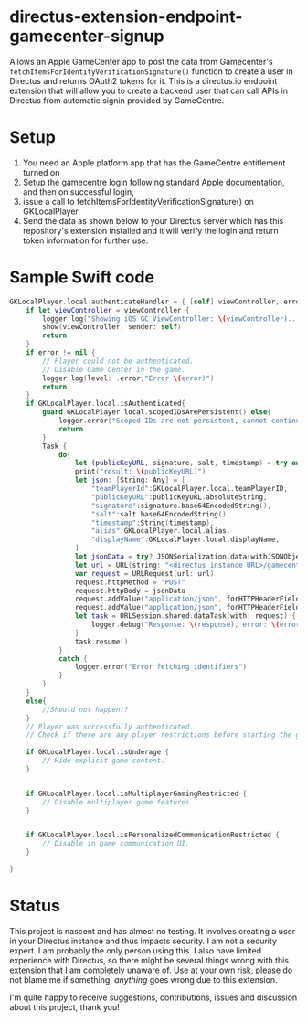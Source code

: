 # directus-extension-endpoint-gamecenter-signup
Allows an Apple GameCenter app to post the data from Gamecenter's `fetchItemsForIdentityVerificationSignature()` function to create a user in Directus and returns OAuth2 tokens for it. This is a directus.io endpoint extension that will allow you to create a backend user that can call APIs in Directus from automatic signin provided by GameCentre.

# Setup
1. You need an Apple platform app that has the GameCentre entitlement turned on
2. Setup the gamecentre login following standard Apple documentation, and then on successful login,
3. issue a call to fetchItemsForIdentityVerificationSignature() on GKLocalPlayer
4. Send the data as shown below to your Directus server which has this repository's extension installed and it will verify the login and return token information for further use.

# Sample Swift code
```Swift
GKLocalPlayer.local.authenticateHandler = { [self] viewController, error in
    if let viewController = viewController {
        logger.log("Showing iOS GC ViewController: \(viewController)...")
        show(viewController, sender: self)
        return
    }
    if error != nil {
        // Player could not be authenticated.
        // Disable Game Center in the game.
        logger.log(level: .error,"Error \(error)")
        return
    }
    if GKLocalPlayer.local.isAuthenticated{
        guard GKLocalPlayer.local.scopedIDsArePersistent() else{
            logger.error("Scoped IDs are not persistent, cannot continue with login!")
            return
        }
        Task {
            do{
                let (publicKeyURL, signature, salt, timestamp) = try await GKLocalPlayer.local.fetchItemsForIdentityVerificationSignature()
                print("result: \(publicKeyURL)")
                let json: [String: Any] = [
                    "teamPlayerId":GKLocalPlayer.local.teamPlayerID,
                    "publicKeyURL":publicKeyURL.absoluteString,
                    "signature":signature.base64EncodedString(),
                    "salt":salt.base64EncodedString(),
                    "timestamp":String(timestamp),
                    "alias":GKLocalPlayer.local.alias,
                    "displayName":GKLocalPlayer.local.displayName,
                ]
                let jsonData = try? JSONSerialization.data(withJSONObject: json)
                let url = URL(string: "<directus instance URL>/gamecenter/callback")!
                var request = URLRequest(url: url)
                request.httpMethod = "POST"
                request.httpBody = jsonData
                request.addValue("application/json", forHTTPHeaderField: "Content-Type")
                request.addValue("application/json", forHTTPHeaderField: "Accept")
                let task = URLSession.shared.dataTask(with: request) { data, response, error in
                    logger.debug("Response: \(response), error: \(error)")
                }
                task.resume()
            }
            catch {
                logger.error("Error fetching identifiers")
            }
        }
    }
    else{
        //Should not happen!?
    }
    // Player was successfully authenticated.
    // Check if there are any player restrictions before starting the game.
            
    if GKLocalPlayer.local.isUnderage {
        // Hide explicit game content.
    }


    if GKLocalPlayer.local.isMultiplayerGamingRestricted {
        // Disable multiplayer game features.
    }


    if GKLocalPlayer.local.isPersonalizedCommunicationRestricted {
        // Disable in game communication UI.
    }
    
}

``` 
# Status
This project is nascent and has almost no testing. It involves creating a user in your Directus instance and thus impacts security. I am not a security expert. I am probably the only person using this. I also have limited experience with Directus, so there might be several things wrong with this extension that I am completely unaware of. Use at your own risk, please do not blame me if something, *anything* goes wrong due to this extension.

I'm quite happy to receive suggestions, contributions, issues and discussion about this project, thank you!